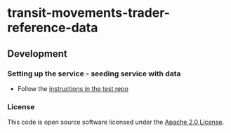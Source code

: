 
# transit-movements-trader-reference-data

## Development

### Setting up the service - seeding service with data
- Follow the [instructions in the test repo](https://github.com/hmrc/customs-reference-data-postman#working-with-the-collection-via-command-line-interface)


### License

This code is open source software licensed under the [Apache 2.0 License]("http://www.apache.org/licenses/LICENSE-2.0.html").
